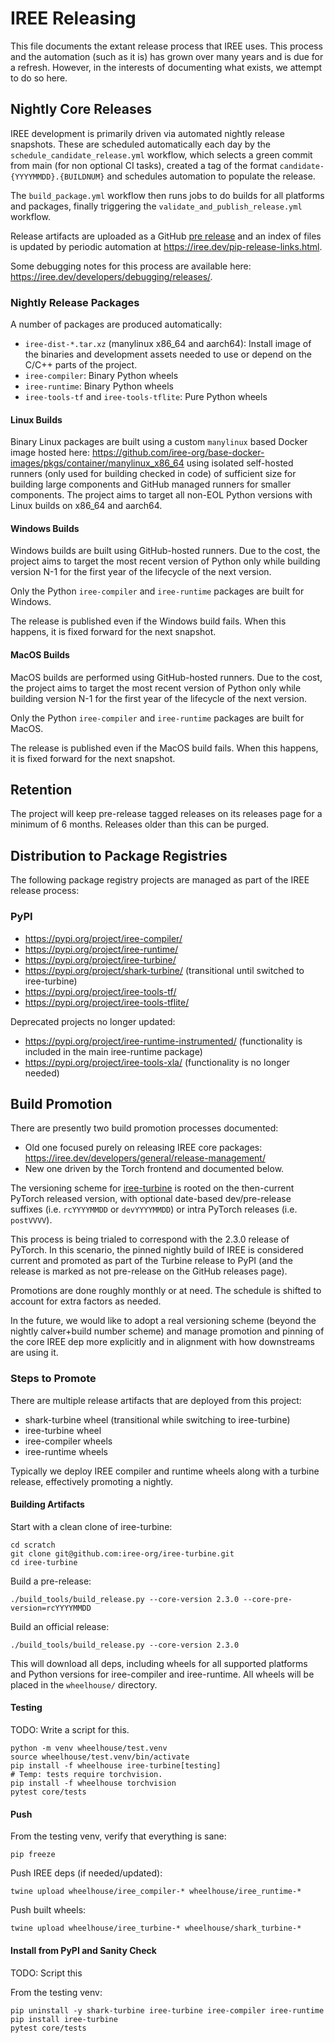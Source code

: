 # IREE Releasing

This file documents the extant release process that IREE uses. This process
and the automation (such as it is) has grown over many years and is due for
a refresh. However, in the interests of documenting what exists, we attempt
to do so here.

## Nightly Core Releases

IREE development is primarily driven via automated nightly release snapshots.
These are scheduled automatically each day by the
`schedule_candidate_release.yml` workflow, which selects a green commit from
main (for non optional CI tasks), created a tag of the format
`candidate-{YYYYMMDD}.{BUILDNUM}` and schedules automation to populate the
release.

The `build_package.yml` workflow then runs jobs to do builds for all
platforms and packages, finally triggering the
`validate_and_publish_release.yml` workflow.

Release artifacts are uploaded as a GitHub
[pre release](https://github.com/iree-org/iree/releases) and an index of files
is updated by periodic automation at https://iree.dev/pip-release-links.html.

Some debugging notes for this process are available here:
https://iree.dev/developers/debugging/releases/.

### Nightly Release Packages

A number of packages are produced automatically:

* `iree-dist-*.tar.xz` (manylinux x86_64 and aarch64): Install image of the
  binaries and development assets needed to use or depend on the C/C++ parts
  of the project.
* `iree-compiler`: Binary Python wheels
* `iree-runtime`: Binary Python wheels
* `iree-tools-tf` and `iree-tools-tflite`: Pure Python wheels

#### Linux Builds

Binary Linux packages are built using a custom `manylinux` based Docker image
hosted here:
https://github.com/iree-org/base-docker-images/pkgs/container/manylinux_x86_64
using isolated self-hosted runners (only used for building checked in code) of
sufficient size for building large components and GitHub managed runners for
smaller components. The project aims to target all non-EOL Python versions with
Linux builds on x86_64 and aarch64.

#### Windows Builds

Windows builds are built using GitHub-hosted runners. Due to the cost, the
project aims to target the most recent version of Python only while building
version N-1 for the first year of the lifecycle of the next version.

Only the Python `iree-compiler` and `iree-runtime` packages are built for
Windows.

The release is published even if the Windows build fails. When this happens, it
is fixed forward for the next snapshot.

#### MacOS Builds

MacOS builds are performed using GitHub-hosted runners. Due to the cost, the
project aims to target the most recent version of Python only while building
version N-1 for the first year of the lifecycle of the next version.

Only the Python `iree-compiler` and `iree-runtime` packages are built for
MacOS.

The release is published even if the MacOS build fails. When this happens, it
is fixed forward for the next snapshot.

## Retention

The project will keep pre-release tagged releases on its releases page for a
minimum of 6 months. Releases older than this can be purged.

## Distribution to Package Registries

The following package registry projects are managed as part of the IREE
release process:

### PyPI

* https://pypi.org/project/iree-compiler/
* https://pypi.org/project/iree-runtime/
* https://pypi.org/project/iree-turbine/
* https://pypi.org/project/shark-turbine/ (transitional until switched to
  iree-turbine)
* https://pypi.org/project/iree-tools-tf/
* https://pypi.org/project/iree-tools-tflite/

Deprecated projects no longer updated:

* https://pypi.org/project/iree-runtime-instrumented/ (functionality is
  included in the main iree-runtime package)
* https://pypi.org/project/iree-tools-xla/ (functionality is no longer needed)


## Build Promotion

There are presently two build promotion processes documented:

* Old one focused purely on releasing IREE core packages:
https://iree.dev/developers/general/release-management/
* New one driven by the Torch frontend and documented below.

The versioning scheme for
[iree-turbine](https://github.com/iree-org/iree-turbine) is rooted on the
then-current PyTorch released version, with optional date-based dev/pre-release
suffixes (i.e. `rcYYYYMMDD` or `devYYYYMMDD`) or intra PyTorch releases
(i.e. `postVVVV`).

This process is being trialed to correspond with the 2.3.0 release of PyTorch.
In this scenario, the pinned nightly build of IREE is considered current and
promoted as part of the Turbine release to PyPI (and the release is marked as
not pre-release on the GitHub releases page).

Promotions are done roughly monthly or at need. The schedule is shifted to
account for extra factors as needed.

In the future, we would like to adopt a real versioning scheme (beyond the
nightly calver+build number scheme) and manage promotion and pinning of the
core IREE dep more explicitly and in alignment with how downstreams are using
it.

### Steps to Promote

There are multiple release artifacts that are deployed from this project:

* shark-turbine wheel (transitional while switching to iree-turbine)
* iree-turbine wheel
* iree-compiler wheels
* iree-runtime wheels

Typically we deploy IREE compiler and runtime wheels along with a turbine
release, effectively promoting a nightly.

#### Building Artifacts

Start with a clean clone of iree-turbine:

```
cd scratch
git clone git@github.com:iree-org/iree-turbine.git
cd iree-turbine
```

Build a pre-release:

```
./build_tools/build_release.py --core-version 2.3.0 --core-pre-version=rcYYYYMMDD
```

Build an official release:

```
./build_tools/build_release.py --core-version 2.3.0
```

This will download all deps, including wheels for all supported platforms and
Python versions for iree-compiler and iree-runtime. All wheels will be placed
in the `wheelhouse/` directory.


#### Testing

TODO: Write a script for this.

```
python -m venv wheelhouse/test.venv
source wheelhouse/test.venv/bin/activate
pip install -f wheelhouse iree-turbine[testing]
# Temp: tests require torchvision.
pip install -f wheelhouse torchvision
pytest core/tests
```

#### Push

From the testing venv, verify that everything is sane:

```
pip freeze
```

Push IREE deps (if needed/updated):

```
twine upload wheelhouse/iree_compiler-* wheelhouse/iree_runtime-*
```

Push built wheels:

```
twine upload wheelhouse/iree_turbine-* wheelhouse/shark_turbine-*
```

#### Install from PyPI and Sanity Check

TODO: Script this

From the testing venv:

```
pip uninstall -y shark-turbine iree-turbine iree-compiler iree-runtime
pip install iree-turbine
pytest core/tests
```
